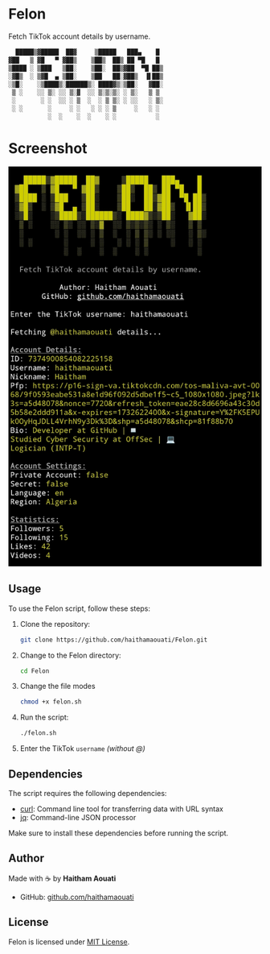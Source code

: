 # Felon
Fetch TikTok account details by username.

```
  █████▒▓█████  ██▓     ▒█████   ███▄    █ 
▓██   ▒ ▓█   ▀ ▓██▒    ▒██▒  ██▒ ██ ▀█   █ 
▒████ ░ ▒███   ▒██░    ▒██░  ██▒▓██  ▀█ ██▒
░▓█▒  ░ ▒▓█  ▄ ▒██░    ▒██   ██░▓██▒  ▐▌██▒
░▒█░    ░▒████▒░██████▒░ ████▓▒░▒██░   ▓██░
 ▒ ░    ░░ ▒░ ░░ ▒░▓  ░░ ▒░▒░▒░ ░ ▒░   ▒ ▒ 
 ░       ░ ░  ░░ ░ ▒  ░  ░ ▒ ▒░ ░ ░░   ░ ▒░
 ░ ░       ░     ░ ░   ░ ░ ░ ▒     ░   ░ ░ 
           ░  ░    ░  ░    ░ ░           ░ 
```

# Screenshot

![screenshot](https://raw.githubusercontent.com/haithamaouati/Felon/refs/heads/main/screenshot.jpg)

## Usage

To use the Felon script, follow these steps:

1. Clone the repository:

    ```bash
    git clone https://github.com/haithamaouati/Felon.git
    ```

2. Change to the Felon directory:

    ```bash
    cd Felon
    ```
    
3. Change the file modes
    ```bash
    chmod +x felon.sh
    ```
    
5. Run the script:

    ```bash
    ./felon.sh
    ```

6. Enter the TikTok `username` _(without @)_

## Dependencies

The script requires the following dependencies:

- [curl](https://curl.se/): Command line tool for transferring data with URL syntax
- [jq](https://stedolan.github.io/jq/): Command-line JSON processor

Make sure to install these dependencies before running the script.

## Author

Made with :coffee: by **Haitham Aouati**
  - GitHub: [github.com/haithamaouati](https://github.com/haithamaouati)

## License

Felon is licensed under [MIT License](LICENSE).
